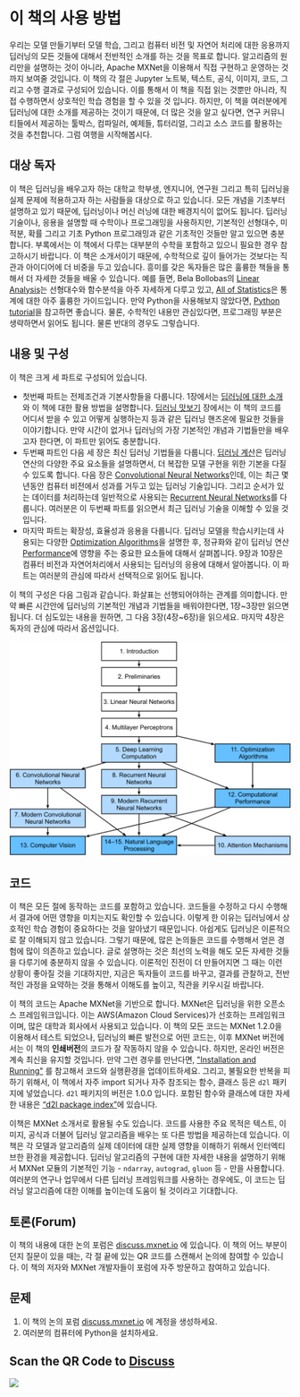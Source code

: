 # 이 책의 사용 방법

우리는 모델 만들기부터 모델 학습, 그리고 컴퓨터 비전 및 자연어 처리에 대한 응용까지 딥러닝의 모든 것들에 대해서 전반적인 소개를 하는 것을 목표로 합니다. 알고리즘의 원리만을 설명하는 것이 아니라, Apache MXNet을 이용해서 직접 구현하고 운영하는 것까지 보여줄 것입니다. 이 책의 각 절은 Jupyter 노트북, 텍스트, 공식, 이미지, 코드, 그리고 수행 결과로 구성되어 있습니다. 이를 통해서 이 책을 직접 읽는 것뿐만 아니라, 직접 수행하면서 상호적인 학습 경험을 할 수 있을 것 입니다. 하지만, 이 책을 여러분에게 딥러닝에 대한 소개를 제공하는 것이기 때문에, 더 많은 것을 알고 싶다면, 연구 커뮤니티들에서 제공하는 툴박스, 컴파일러, 예제들, 튜터리얼, 그리고 소스 코드를 활용하는 것을 추천합니다. 그럼 여행을 시작해봅시다.

## 대상 독자

이 책은 딥러닝을 배우고자 하는 대학교 학부생, 엔지니어, 연구원 그리고 특히 딥러닝을 실제 문제에 적용하고자 하는 사람들을 대상으로 하고 있습니다. 모든 개념을 기초부터 설명하고 있기 때문에, 딥러닝이나 머신 러닝에 대한 배경지식이 없어도 됩니다. 딥러닝 기술이나, 응용을 설명할 때 수학이나 프로그래밍을 사용하지만, 기본적인 선형대수, 미적분, 확률 그리고 기초 Python 프로그래밍과 같은 기초적인 것들만 알고 있으면 충분합니다. 부록에서는 이 책에서 다루는 대부분의 수학을 포함하고 있으니 필요한 경우 참고하시기 바랍니다. 이 책은 소개서이기 때문에, 수학적으로 깊이 들어가는 것보다는 직관과 아이디어에 더 비중을 두고 있습니다. 흥미를 갖은 독자들은 많은 훌륭한 책들을 통해서 더 자세한 것들을 배울 수 있습니다. 예를 들면, Bela Bollobas의  [Linear Analysis](https://www.amazon.com/Linear-Analysis-Introductory-Cambridge-Mathematical/dp/0521655773)는 선형대수와 함수분석을 아주 자세하게 다루고 있고, [All of Statistics](https://www.amazon.com/All-Statistics-Statistical-Inference-Springer/dp/0387402721)은 통계에 대한 아주 훌륭한 가이드입니다. 만약 Python을 사용해보지 않았다면,  [Python tutorial](http://learnpython.org/)을 참고하면 좋습니다. 물론, 수학적인 내용만 관심있다면, 프로그래밍 부분은 생략하면서 읽어도 됩니다. 물론 반대의 경우도 그렇습니다.


## 내용 및 구성

이 책은 크게 세 파트로 구성되어 있습니다.

* 첫번째 파트는 전제조건과 기본사항들을 다룹니다. 1장에서는 [딥러닝에 대한 소개](../chapter_introduction/index.md) 와 이 책에 대한 활용 방법을 설명합니다. [딥러닝 맛보기](../chapter_crashcourse/index.md) 장에서는 이 책의 코드를 어디서 받을 수 있고 어떻게 실행하는지 등과 같은 딥러닝 핸즈온에 필요한 것들을 이야기합니다. 만약 시간이 없거나 딥러닝의 가장 기본적인 개념과 기법들만을 배우고자 한다면, 이 파트만 읽어도 충분합니다.
* 두번째 파트인 다음 세 장은 최신 딥러닝 기법들을 다룹니다. [딥러닝 계산](../chapter_deep-learning-computation/index.md)은 딥러닝 연산의 다양한 주요 요소들을 설명하면서, 더 복잡한 모델 구현을 위한 기본을 다질 수 있도록 합니다. 다음 장은 [Convolutional Neural Networks](../chapter_convolutional-neural-networks/index.md)인데, 이는 최근 몇년동안 컴퓨터 비전에서 성과를 거두고 있는 딥러닝 기술입니다. 그리고 순서가 있는 데이터를 처리하는데 일반적으로 사용되는 [Recurrent Neural Networks](../chapter_recurrent-neural-networks/index.md)를 다룹니다. 여러분은 이 두번째 파트를 읽으면서 최근 딥러닝 기술을 이해할 수 있을 것입니다.
* 마지막 파트는 확장성, 효율성과 응용을 다룹니다. 딥러닝 모델을 학습시키는데 사용되는 다양한  [Optimization Algorithms](../chapter_optimization/index.md)을 설명한 후, 정규화와 같이 딥러닝 연산 [Performance](../chapter_computational-performance/index.md)에 영향을 주는 중요한 요소들에 대해서 살펴봅니다. 9장과 10장은 컴퓨터 비전과 자연어처리에서 사용되는 딥러닝의 응용에 대해서 알아봅니다. 이 파트는 여러분의 관심에 따라서 선택적으로 읽어도 됩니다.

이 책의 구성은 다음 그림과 같습니다. 화살표는 선행되어야하는 관계를 의미합니다. 만약 빠른 시간안에 딥러닝의 기본적인 개념과 기법들을 배워야한다면, 1장~3장만 읽으면됩니다. 더 심도있는 내용을 원하면, 그 다음 3장(4장~6장)을 읽으세요. 마지막 4장은 독자의 관심에 따라서 옵션입니다.

![Book structure](../img/book-org.svg)


## 코드

이 책은 모든 절에 동작하는 코드를 포함하고 있습니다. 코드들을 수정하고 다시 수행해서 결과에 어떤 영향을 미치는지도 확인할 수 있습니다. 이렇게 한 이유는 딥러닝에서 상호적인 학습 경험이 중요하다는 것을 알아냈기 때문입니다. 아쉽게도 딥러닝은 이론적으로 잘 이해되지 않고 있습니다. 그렇기 때문에, 많은 논의들은 코드를 수행해서 얻은 경험에 많이 의존하고 있습니다. 글로 설명하는 것은 최선의 노력을 해도 모든 자세한 것들을 다루기에 충분하지 않을 수 있습니다. 이론적인 진전이 더 만들어지면 그 때는 이런 상황이 좋아질 것을 기대하지만, 지금은 독자들이 코드를 바꾸고, 결과를 관찰하고, 전반적인 과정을 요약하는 것을 통해서 이해도를 높이고, 직관을 키우시길 바랍니다.

이 책의 코드는 Apache MXNet을 기반으로 합니다. MXNet은 딥러닝을 위한 오픈소스 프레임워크입니다. 이는 AWS(Amazon Cloud Services)가 선호하는 프레임워크이며, 많은 대학과 회사에서 사용되고 있습니다. 이 책의 모든 코드는 MXNet 1.2.0을 이용해서 테스트 되었으나, 딥러닝의 빠른 발전으로 어떤 코드는, 이후 MXNet 버전에서는 이 책의 **인쇄버전**의 코드가 잘 작동하지 않을 수 있습니다. 하지만, 온라인 버전은 계속 최신을 유지할 것입니다. 만약 그런 경우를 만난다면, ["Installation and Running"](../chapter_prerequisite/install.md) 를 참고해서 코드와 실행환경을 업데이트하세요. 그리고, 불필요한 반복을 피하기 위해서, 이 책에서 자주 import 되거나 자주 참조되는 함수, 클래스 등은 `d2l` 패키지에 넣었습니다. `d2l` 패키지의 버전은 1.0.0 입니다. 포함된 함수와 클래스에 대한 자세한 내용은  [“d2l package index”](../chapter_appendix/d2l.md)에 있습니다.

이책은 MXNet 소개서로 활용될 수도 있습니다. 코드를 사용한 주요 목적은 텍스트, 이미지, 공식과 더불어 딥러닝 알고리즘을 배우는 또 다른 방법을 제공하는데 있습니다. 이 책은 각 모델과 알고리즘의 실제 데이터에 대한 실제 영향을 이해하기 위해서 인터엑티브한 환경을 제공합니다. 딥러닝 알고리즘의 구현에 대한 자세한 내용을 설명하기 위해서 MXNet 모듈의 기본적인 기능 - `ndarray`, `autograd`, `gluon`  등 - 만을 사용합니다. 여러분의 연구나 업무에서 다른 딥러닝 프레임워크를 사용하는 경우에도, 이 코드는 딥러닝 알고리즘에 대한 이해를 높이는데 도움이 될 것이라고 기대합니다.

## 토론(Forum)

이 책의 내용에 대한 논의 포럼은 [discuss.mxnet.io](https://discuss.mxnet.io/) 에 있습니다. 이 책의 어느 부분이던지 질문이 있을 때는, 각 절 끝에 있는 QR 코드를 스캔해서 논의에 참여할 수 있습니다. 이 책의 저자와 MXNet 개발자들이 포럼에 자주 방문하고 참여하고 있습니다.

## 문제

1. 이 책의 논의 포럼 [discuss.mxnet.io](https://discuss.mxnet.io/) 에 계정을 생성하세요.
1. 여러분의 컴퓨터에 Python을 설치하세요.



## Scan the QR Code to [Discuss](https://discuss.mxnet.io/t/2311)

![](../img/qr_how-to-use.svg)
